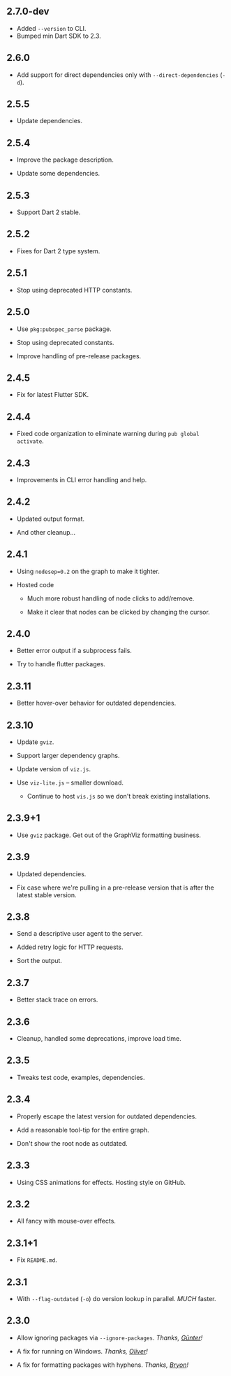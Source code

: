 ## 2.7.0-dev

* Added `--version` to CLI.
* Bumped min Dart SDK to 2.3.

## 2.6.0

* Add support for direct dependencies only with `--direct-dependencies` (`-d`).

## 2.5.5

* Update dependencies.

## 2.5.4

* Improve the package description.

* Update some dependencies.

## 2.5.3

* Support Dart 2 stable.

## 2.5.2

* Fixes for Dart 2 type system.

## 2.5.1

* Stop using deprecated HTTP constants.

## 2.5.0

* Use `pkg:pubspec_parse` package.

* Stop using deprecated constants.

* Improve handling of pre-release packages.

## 2.4.5

* Fix for latest Flutter SDK.

## 2.4.4

* Fixed code organization to eliminate warning during `pub global activate`.

## 2.4.3

* Improvements in CLI error handling and help.

## 2.4.2

* Updated output format.

* And other cleanup...

## 2.4.1

* Using `nodesep=0.2` on the graph to make it tighter.

* Hosted code

  * Much more robust handling of node clicks to add/remove.

  * Make it clear that nodes can be clicked by changing the cursor.

## 2.4.0

* Better error output if a subprocess fails.

* Try to handle flutter packages. 

## 2.3.11

* Better hover-over behavior for outdated dependencies.

## 2.3.10

* Update `gviz`.

* Support larger dependency graphs.

* Update version of `viz.js`.

* Use `viz-lite.js` – smaller download.
  * Continue to host `vis.js` so we don't break existing installations.

## 2.3.9+1

* Use `gviz` package. Get out of the GraphViz formatting business.

## 2.3.9

* Updated dependencies.

* Fix case where we're pulling in a pre-release version that is after the
  latest stable version.

## 2.3.8

* Send a descriptive user agent to the server.

* Added retry logic for HTTP requests.

* Sort the output.

## 2.3.7

* Better stack trace on errors.

## 2.3.6

* Cleanup, handled some deprecations, improve load time.

## 2.3.5

* Tweaks test code, examples, dependencies.

## 2.3.4

* Properly escape the latest version for outdated dependencies.

* Add a reasonable tool-tip for the entire graph.

* Don't show the root node as outdated.

## 2.3.3

* Using CSS animations for effects. Hosting style on GitHub.

## 2.3.2

* All fancy with mouse-over effects.

## 2.3.1+1

* Fix `README.md`.

## 2.3.1

* With `--flag-outdated` (`-o`) do version lookup in parallel. *MUCH* faster.

## 2.3.0

* Allow ignoring packages via `--ignore-packages`.
  *Thanks, [Günter](https://github.com/zoechi)!*

* A fix for running on Windows.
  *Thanks, [Oliver](https://github.com/Fox32)!*

* A fix for formatting packages with hyphens.
  *Thanks, [Bryon](https://github.com/bryonmarks)!*
